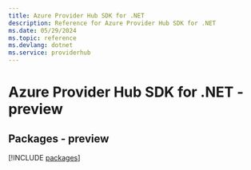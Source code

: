 ```yaml
---
title: Azure Provider Hub SDK for .NET
description: Reference for Azure Provider Hub SDK for .NET
ms.date: 05/29/2024
ms.topic: reference
ms.devlang: dotnet
ms.service: providerhub
---
```

# Azure Provider Hub SDK for .NET - preview
## Packages - preview
[!INCLUDE [packages](provider-hub-index.md)]